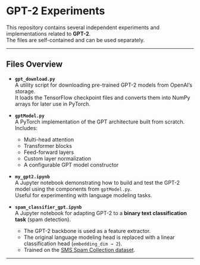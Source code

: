 # GPT-2 Experiments

This repository contains several independent experiments and implementations related to **GPT-2**.  
The files are self-contained and can be used separately.

---

## Files Overview

- **`gpt_download.py`**  
  A utility script for downloading pre-trained GPT-2 models from OpenAI’s storage.  
  It loads the TensorFlow checkpoint files and converts them into NumPy arrays for later use in PyTorch.  

- **`gptModel.py`**  
  A PyTorch implementation of the GPT architecture built from scratch.  
  Includes:
  - Multi-head attention
  - Transformer blocks
  - Feed-forward layers
  - Custom layer normalization
  - A configurable GPT model constructor

- **`my_gpt2.ipynb`**  
  A Jupyter notebook demonstrating how to build and test the GPT-2 model using the components from `gptModel.py`.  
  Useful for experimenting with language modeling tasks.

- **`spam_classifier_gpt.ipynb`**  
  A Jupyter notebook for adapting GPT-2 to a **binary text classification task** (spam detection).  
  - The GPT-2 backbone is used as a feature extractor.  
  - The original language modeling head is replaced with a linear classification head (`embedding_dim → 2`).  
  - Trained on the [SMS Spam Collection dataset](https://archive.ics.uci.edu/dataset/228/sms+spam+collection).

---

